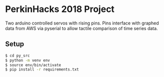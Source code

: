 # PerkinHacks 2018 Project

Two arduino controlled servos with rising pins.  Pins interface with graphed data from AWS via pyserial to allow tactile comparison of time series data.

## Setup

```bash
$ cd py_src
$ python -m venv env
$ source env/bin/activate
$ pip install -r requirements.txt
```
